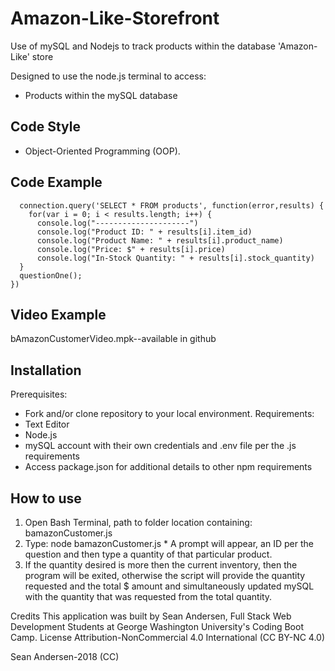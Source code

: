 # Amazon-Like-Storefront
Use of mySQL and Nodejs to track products within the database 'Amazon-Like' store

Designed to use the node.js terminal to access:
 * Products within the mySQL database
## **Code Style**
 * Object-Oriented Programming (OOP).
## **Code Example**

      connection.query('SELECT * FROM products', function(error,results) {
        for(var i = 0; i < results.length; i++) {
          console.log("---------------------")
          console.log("Product ID: " + results[i].item_id)
          console.log("Product Name: " + results[i].product_name)
          console.log("Price: $" + results[i].price)
          console.log("In-Stock Quantity: " + results[i].stock_quantity)
      }
      questionOne();
    })
## **Video Example**
   bAmazonCustomerVideo.mpk--available in github
## **Installation**
Prerequisites:
  * Fork and/or clone repository to your local environment.
Requirements:
  * Text Editor
  * Node.js
  * mySQL account with their own credentials and .env file per the .js requirements
  * Access package.json for additional details to other npm requirements
## **How to use**
  1. Open Bash Terminal, path to folder location containing: bamazonCustomer.js
  2. Type: node bamazonCustomer.js
    * A prompt will appear, an ID per the question and then type a quantity of that particular product.
  3. If the quantity desired is more then the current inventory, then the program will be exited, otherwise the script will   provide the quantity requested and the total $ amount and simultaneously updated mySQL with the quantity that was requested from the total quantity.


Credits
This application was built by Sean Andersen, Full Stack Web Development Students at George Washington University's Coding Boot Camp.
License
Attribution-NonCommercial 4.0
International (CC BY-NC 4.0)

Sean Andersen-2018 (CC)

